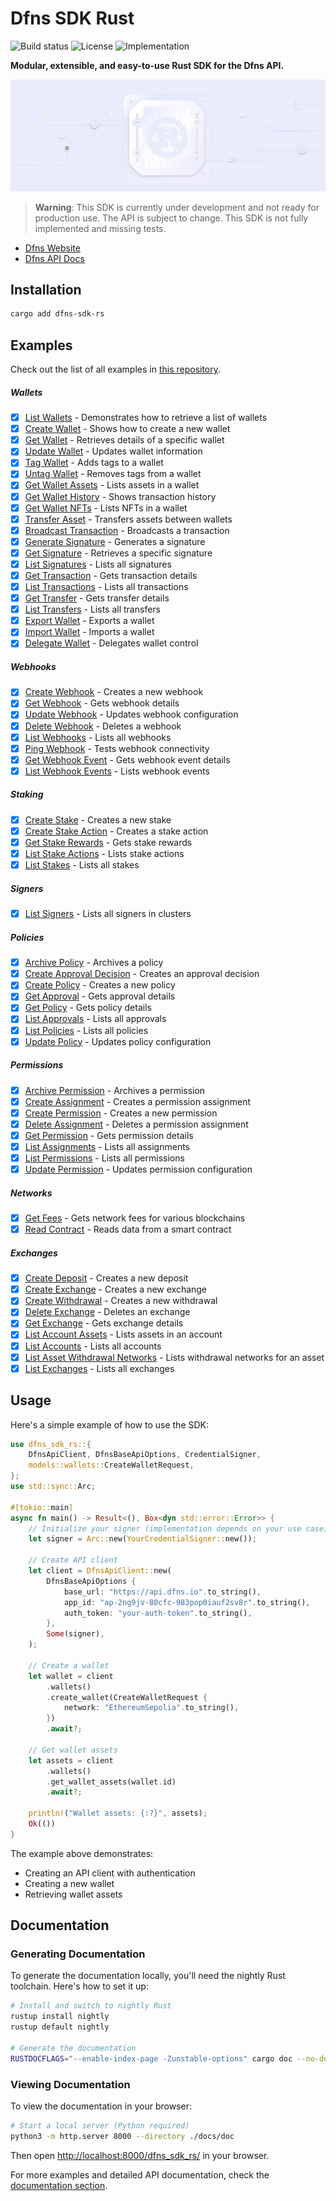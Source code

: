 # Dfns SDK Rust

![Build status](https://img.shields.io/badge/build-passing-brightgreen?style=flat) ![License](https://img.shields.io/badge/license-MIT-blue) ![Implementation](https://img.shields.io/badge/implemented-100%25-green)

**Modular, extensible, and easy-to-use Rust SDK for the Dfns API.**

![](./assets/sdk-rs.png)

> **Warning**: This SDK is currently under development and not ready for production use. The API is subject to change. This SDK is not fully implemented and missing tests.

- [Dfns Website](https://www.dfns.co)
- [Dfns API Docs](https://docs.dfns.co)

## Installation

```bash
cargo add dfns-sdk-rs
```

## Examples

Check out the list of all examples in [this repository](https://github.com/deltartificial/dfns-sdk-rs-examples).

##### Wallets

- [x] [List Wallets](https://github.com/deltartificial/dfns-sdk-rs-examples/blob/master/examples/wallets/list_wallets.rs) - Demonstrates how to retrieve a list of wallets
- [x] [Create Wallet](https://github.com/deltartificial/dfns-sdk-rs-examples/blob/master/examples/wallets/create_wallet.rs) - Shows how to create a new wallet
- [x] [Get Wallet](https://github.com/deltartificial/dfns-sdk-rs-examples/blob/master/examples/wallets/get_wallet.rs) - Retrieves details of a specific wallet
- [x] [Update Wallet](https://github.com/deltartificial/dfns-sdk-rs-examples/blob/master/examples/wallets/update_wallet.rs) - Updates wallet information
- [x] [Tag Wallet](https://github.com/deltartificial/dfns-sdk-rs-examples/blob/master/examples/wallets/tag_wallet.rs) - Adds tags to a wallet
- [x] [Untag Wallet](https://github.com/deltartificial/dfns-sdk-rs-examples/blob/master/examples/wallets/untag_wallet.rs) - Removes tags from a wallet
- [x] [Get Wallet Assets](https://github.com/deltartificial/dfns-sdk-rs-examples/blob/master/examples/wallets/get_wallet_assets.rs) - Lists assets in a wallet
- [x] [Get Wallet History](https://github.com/deltartificial/dfns-sdk-rs-examples/blob/master/examples/wallets/get_wallet_history.rs) - Shows transaction history
- [x] [Get Wallet NFTs](https://github.com/deltartificial/dfns-sdk-rs-examples/blob/master/examples/wallets/get_wallet_nfts.rs) - Lists NFTs in a wallet
- [x] [Transfer Asset](https://github.com/deltartificial/dfns-sdk-rs-examples/blob/master/examples/wallets/transfer_asset.rs) - Transfers assets between wallets
- [x] [Broadcast Transaction](https://github.com/deltartificial/dfns-sdk-rs-examples/blob/master/examples/wallets/broadcast_transaction.rs) - Broadcasts a transaction
- [x] [Generate Signature](https://github.com/deltartificial/dfns-sdk-rs-examples/blob/master/examples/wallets/generate_signature.rs) - Generates a signature
- [x] [Get Signature](https://github.com/deltartificial/dfns-sdk-rs-examples/blob/master/examples/wallets/get_signature.rs) - Retrieves a specific signature
- [x] [List Signatures](https://github.com/deltartificial/dfns-sdk-rs-examples/blob/master/examples/wallets/list_signatures.rs) - Lists all signatures
- [x] [Get Transaction](https://github.com/deltartificial/dfns-sdk-rs-examples/blob/master/examples/wallets/get_transaction.rs) - Gets transaction details
- [x] [List Transactions](https://github.com/deltartificial/dfns-sdk-rs-examples/blob/master/examples/wallets/list_transactions.rs) - Lists all transactions
- [x] [Get Transfer](https://github.com/deltartificial/dfns-sdk-rs-examples/blob/master/examples/wallets/get_transfer.rs) - Gets transfer details
- [x] [List Transfers](https://github.com/deltartificial/dfns-sdk-rs-examples/blob/master/examples/wallets/list_transfers.rs) - Lists all transfers
- [x] [Export Wallet](https://github.com/deltartificial/dfns-sdk-rs-examples/blob/master/examples/wallets/export_wallet.rs) - Exports a wallet
- [x] [Import Wallet](https://github.com/deltartificial/dfns-sdk-rs-examples/blob/master/examples/wallets/import_wallet.rs) - Imports a wallet
- [x] [Delegate Wallet](https://github.com/deltartificial/dfns-sdk-rs-examples/blob/master/examples/wallets/delegate_wallet.rs) - Delegates wallet control

##### Webhooks

- [x] [Create Webhook](https://github.com/deltartificial/dfns-sdk-rs-examples/blob/master/examples/webhooks/create_webhook.rs) - Creates a new webhook
- [x] [Get Webhook](https://github.com/deltartificial/dfns-sdk-rs-examples/blob/master/examples/webhooks/get_webhook.rs) - Gets webhook details
- [x] [Update Webhook](https://github.com/deltartificial/dfns-sdk-rs-examples/blob/master/examples/webhooks/update_webhook.rs) - Updates webhook configuration
- [x] [Delete Webhook](https://github.com/deltartificial/dfns-sdk-rs-examples/blob/master/examples/webhooks/delete_webhook.rs) - Deletes a webhook
- [x] [List Webhooks](https://github.com/deltartificial/dfns-sdk-rs-examples/blob/master/examples/webhooks/list_webhooks.rs) - Lists all webhooks
- [x] [Ping Webhook](https://github.com/deltartificial/dfns-sdk-rs-examples/blob/master/examples/webhooks/ping_webhook.rs) - Tests webhook connectivity
- [x] [Get Webhook Event](https://github.com/deltartificial/dfns-sdk-rs-examples/blob/master/examples/webhooks/get_webhook_event.rs) - Gets webhook event details
- [x] [List Webhook Events](https://github.com/deltartificial/dfns-sdk-rs-examples/blob/master/examples/webhooks/list_webhook_events.rs) - Lists webhook events

##### Staking

- [x] [Create Stake](https://github.com/deltartificial/dfns-sdk-rs-examples/blob/master/examples/staking/create_stake.rs) - Creates a new stake
- [x] [Create Stake Action](https://github.com/deltartificial/dfns-sdk-rs-examples/blob/master/examples/staking/create_stake_action.rs) - Creates a stake action
- [x] [Get Stake Rewards](https://github.com/deltartificial/dfns-sdk-rs-examples/blob/master/examples/staking/get_stake_rewards.rs) - Gets stake rewards
- [x] [List Stake Actions](https://github.com/deltartificial/dfns-sdk-rs-examples/blob/master/examples/staking/list_stake_actions.rs) - Lists stake actions
- [x] [List Stakes](https://github.com/deltartificial/dfns-sdk-rs-examples/blob/master/examples/staking/list_stakes.rs) - Lists all stakes

##### Signers

- [x] [List Signers](https://github.com/deltartificial/dfns-sdk-rs-examples/blob/master/examples/signers/list_signers.rs) - Lists all signers in clusters

##### Policies

- [x] [Archive Policy](https://github.com/deltartificial/dfns-sdk-rs-examples/blob/master/examples/policies/archive_policy.rs) - Archives a policy
- [x] [Create Approval Decision](https://github.com/deltartificial/dfns-sdk-rs-examples/blob/master/examples/policies/create_approval_decision.rs) - Creates an approval decision
- [x] [Create Policy](https://github.com/deltartificial/dfns-sdk-rs-examples/blob/master/examples/policies/create_policy.rs) - Creates a new policy
- [x] [Get Approval](https://github.com/deltartificial/dfns-sdk-rs-examples/blob/master/examples/policies/get_approval.rs) - Gets approval details
- [x] [Get Policy](https://github.com/deltartificial/dfns-sdk-rs-examples/blob/master/examples/policies/get_policy.rs) - Gets policy details
- [x] [List Approvals](https://github.com/deltartificial/dfns-sdk-rs-examples/blob/master/examples/policies/list_approvals.rs) - Lists all approvals
- [x] [List Policies](https://github.com/deltartificial/dfns-sdk-rs-examples/blob/master/examples/policies/list_policies.rs) - Lists all policies
- [x] [Update Policy](https://github.com/deltartificial/dfns-sdk-rs-examples/blob/master/examples/policies/update_policy.rs) - Updates policy configuration

##### Permissions

- [x] [Archive Permission](https://github.com/deltartificial/dfns-sdk-rs-examples/blob/master/examples/permissions/archive_permission.rs) - Archives a permission
- [x] [Create Assignment](https://github.com/deltartificial/dfns-sdk-rs-examples/blob/master/examples/permissions/create_assignment.rs) - Creates a permission assignment
- [x] [Create Permission](https://github.com/deltartificial/dfns-sdk-rs-examples/blob/master/examples/permissions/create_permission.rs) - Creates a new permission
- [x] [Delete Assignment](https://github.com/deltartificial/dfns-sdk-rs-examples/blob/master/examples/permissions/delete_assignment.rs) - Deletes a permission assignment
- [x] [Get Permission](https://github.com/deltartificial/dfns-sdk-rs-examples/blob/master/examples/permissions/get_permission.rs) - Gets permission details
- [x] [List Assignments](https://github.com/deltartificial/dfns-sdk-rs-examples/blob/master/examples/permissions/list_assignments.rs) - Lists all assignments
- [x] [List Permissions](https://github.com/deltartificial/dfns-sdk-rs-examples/blob/master/examples/permissions/list_permissions.rs) - Lists all permissions
- [x] [Update Permission](https://github.com/deltartificial/dfns-sdk-rs-examples/blob/master/examples/permissions/update_permission.rs) - Updates permission configuration

##### Networks

- [x] [Get Fees](https://github.com/deltartificial/dfns-sdk-rs-examples/blob/master/examples/networks/get_fees.rs) - Gets network fees for various blockchains
- [x] [Read Contract](https://github.com/deltartificial/dfns-sdk-rs-examples/blob/master/examples/networks/read_contract.rs) - Reads data from a smart contract

##### Exchanges

- [x] [Create Deposit](https://github.com/deltartificial/dfns-sdk-rs-examples/blob/master/examples/exchanges/create_deposit.rs) - Creates a new deposit
- [x] [Create Exchange](https://github.com/deltartificial/dfns-sdk-rs-examples/blob/master/examples/exchanges/create_exchange.rs) - Creates a new exchange
- [x] [Create Withdrawal](https://github.com/deltartificial/dfns-sdk-rs-examples/blob/master/examples/exchanges/create_withdrawal.rs) - Creates a new withdrawal
- [x] [Delete Exchange](https://github.com/deltartificial/dfns-sdk-rs-examples/blob/master/examples/exchanges/delete_exchange.rs) - Deletes an exchange
- [x] [Get Exchange](https://github.com/deltartificial/dfns-sdk-rs-examples/blob/master/examples/exchanges/get_exchange.rs) - Gets exchange details
- [x] [List Account Assets](https://github.com/deltartificial/dfns-sdk-rs-examples/blob/master/examples/exchanges/list_account_assets.rs) - Lists assets in an account
- [x] [List Accounts](https://github.com/deltartificial/dfns-sdk-rs-examples/blob/master/examples/exchanges/list_accounts.rs) - Lists all accounts
- [x] [List Asset Withdrawal Networks](https://github.com/deltartificial/dfns-sdk-rs-examples/blob/master/examples/exchanges/list_asset_withdrawal_networks.rs) - Lists withdrawal networks for an asset
- [x] [List Exchanges](https://github.com/deltartificial/dfns-sdk-rs-examples/blob/master/examples/exchanges/list_exchanges.rs) - Lists all exchanges

## Usage

Here's a simple example of how to use the SDK:

```rust
use dfns_sdk_rs::{
    DfnsApiClient, DfnsBaseApiOptions, CredentialSigner,
    models::wallets::CreateWalletRequest,
};
use std::sync::Arc;

#[tokio::main]
async fn main() -> Result<(), Box<dyn std::error::Error>> {
    // Initialize your signer (implementation depends on your use case)
    let signer = Arc::new(YourCredentialSigner::new());

    // Create API client
    let client = DfnsApiClient::new(
        DfnsBaseApiOptions {
            base_url: "https://api.dfns.io".to_string(),
            app_id: "ap-2ng9jv-80cfc-983pop0iauf2sv8r".to_string(),
            auth_token: "your-auth-token".to_string(),
        },
        Some(signer),
    );

    // Create a wallet
    let wallet = client
        .wallets()
        .create_wallet(CreateWalletRequest {
            network: "EthereumSepolia".to_string(),
        })
        .await?;

    // Get wallet assets
    let assets = client
        .wallets()
        .get_wallet_assets(wallet.id)
        .await?;

    println!("Wallet assets: {:?}", assets);
    Ok(())
}
```

The example above demonstrates:

- Creating an API client with authentication
- Creating a new wallet
- Retrieving wallet assets

## Documentation

### Generating Documentation

To generate the documentation locally, you'll need the nightly Rust toolchain. Here's how to set it up:

```bash
# Install and switch to nightly Rust
rustup install nightly
rustup default nightly

# Generate the documentation
RUSTDOCFLAGS="--enable-index-page -Zunstable-options" cargo doc --no-deps --document-private-items --target-dir ./docs
```

### Viewing Documentation

To view the documentation in your browser:

```bash
# Start a local server (Python required)
python3 -m http.server 8000 --directory ./docs/doc
```

Then open [http://localhost:8000/dfns_sdk_rs/](http://localhost:8000/dfns_sdk_rs/) in your browser.

For more examples and detailed API documentation, check the [documentation section](#documentation).
